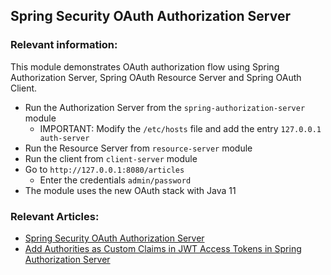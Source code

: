 ## Spring Security OAuth Authorization Server

### Relevant information:

This module demonstrates OAuth authorization flow using Spring Authorization Server, Spring OAuth Resource Server and
Spring OAuth Client.

- Run the Authorization Server from the `spring-authorization-server` module
    - IMPORTANT: Modify the `/etc/hosts` file and add the entry `127.0.0.1 auth-server`
- Run the Resource Server from `resource-server` module
- Run the client from `client-server` module
- Go to `http://127.0.0.1:8080/articles`
    - Enter the credentials `admin/password`
- The module uses the new OAuth stack with Java 11

### Relevant Articles:

- [Spring Security OAuth Authorization Server](https://www.baeldung.com/spring-security-oauth-auth-server)
- [Add Authorities as Custom Claims in JWT Access Tokens in Spring Authorization Server](https://www.baeldung.com/spring-jwt-access-tokens-authorities-custom-claims)